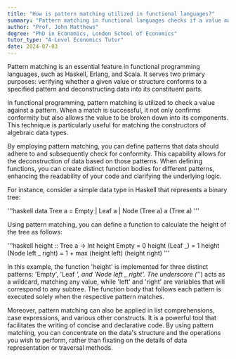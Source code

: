 ```yaml
---
title: "How is pattern matching utilized in functional languages?"
summary: "Pattern matching in functional languages checks if a value matches a specified pattern and allows for data deconstruction, facilitating more concise and readable code."
author: "Prof. John Matthews"
degree: "PhD in Economics, London School of Economics"
tutor_type: "A-Level Economics Tutor"
date: 2024-07-03
---
```


Pattern matching is an essential feature in functional programming languages, such as Haskell, Erlang, and Scala. It serves two primary purposes: verifying whether a given value or structure conforms to a specified pattern and deconstructing data into its constituent parts.

In functional programming, pattern matching is utilized to check a value against a pattern. When a match is successful, it not only confirms conformity but also allows the value to be broken down into its components. This technique is particularly useful for matching the constructors of algebraic data types.

By employing pattern matching, you can define patterns that data should adhere to and subsequently check for conformity. This capability allows for the deconstruction of data based on those patterns. When defining functions, you can create distinct function bodies for different patterns, enhancing the readability of your code and clarifying the underlying logic.

For instance, consider a simple data type in Haskell that represents a binary tree:

'''haskell
data Tree a = Empty | Leaf a | Node (Tree a) a (Tree a)
'''

Using pattern matching, you can define a function to calculate the height of the tree as follows:

'''haskell
height :: Tree a -> Int
height Empty = 0
height (Leaf _) = 1
height (Node left _ right) = 1 + max (height left) (height right)
'''

In this example, the function 'height' is implemented for three distinct patterns: 'Empty', 'Leaf _', and 'Node left _ right'. The underscore ('_') acts as a wildcard, matching any value, while 'left' and 'right' are variables that will correspond to any subtree. The function body that follows each pattern is executed solely when the respective pattern matches.

Moreover, pattern matching can also be applied in list comprehensions, case expressions, and various other constructs. It is a powerful tool that facilitates the writing of concise and declarative code. By using pattern matching, you can concentrate on the data's structure and the operations you wish to perform, rather than fixating on the details of data representation or traversal methods.
    